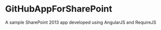 GitHubAppForSharePoint
======================

A sample SharePoint 2013 app developed using AngularJS and RequireJS
